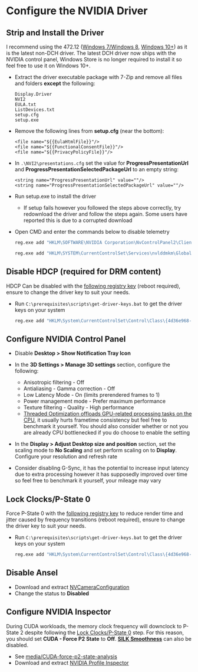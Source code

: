 # Configure the NVIDIA Driver

## Strip and Install the Driver

I recommend using the 472.12 ([Windows 7/Windows 8](https://www.nvidia.com/Download/driverResults.aspx/180606), [Windows 10+](https://www.nvidia.com/download/driverResults.aspx/180555/en-us)) as it is the latest non-DCH driver. The latest DCH driver now ships with the NVIDIA control panel, Windows Store is no longer required to install it so feel free to use it on Windows 10+.

- Extract the driver executable package with 7-Zip and remove all files and folders **except** the following:

    ```
    Display.Driver
    NVI2
    EULA.txt
    ListDevices.txt
    setup.cfg
    setup.exe
    ```
        
- Remove the following lines from **setup.cfg** (near the bottom):

    ```
    <file name="${{EulaHtmlFile}}"/>
    <file name="${{FunctionalConsentFile}}"/>
    <file name="${{PrivacyPolicyFile}}"/>
    ```

- In ``.\NVI2\presentations.cfg`` set the value for **ProgressPresentationUrl** and **ProgressPresentationSelectedPackageUrl** to an empty string:

    ```
    <string name="ProgressPresentationUrl" value=""/>
    <string name="ProgressPresentationSelectedPackageUrl" value=""/>
    ```

- Run setup.exe to install the driver

    - If setup fails however you followed the steps above correctly, try redownload the driver and follow the steps again. Some users have reported this is due to a corrupted download

- Open CMD and enter the commands below to disable telemetry

    ```bat
    reg.exe add "HKLM\SOFTWARE\NVIDIA Corporation\NvControlPanel2\Client" /v "OptInOrOutPreference" /t REG_DWORD /d 0 /f
    ```

    ```bat
    reg.exe add "HKLM\SYSTEM\CurrentControlSet\Services\nvlddmkm\Global\Startup" /v "SendTelemetryData" /t REG_DWORD /d 0 /f
    ```

## Disable HDCP (required for DRM content)

HDCP Can be disabled with the [following registry key](https://github.com/djdallmann/GamingPCSetup/blob/master/CONTENT/RESEARCH/WINDRIVERS/README.md#q-are-there-any-configuration-options-that-allow-you-to-disable-hdcp-when-using-nvidia-based-graphics-cards) (reboot required), ensure to change the driver key to suit your needs.

- Run ``C:\prerequisites\scripts\get-driver-keys.bat`` to get the driver keys on your system
        
    ```bat
    reg.exe add "HKLM\System\CurrentControlSet\Control\Class\{4d36e968-e325-11ce-bfc1-08002be10318}\0000" /v "RMHdcpKeyglobZero" /t REG_DWORD /d "1" /f
    ```

## Configure NVIDIA Control Panel

- Disable **Desktop > Show Notification Tray Icon**

- In the **3D Settings > Manage 3D settings** section, configure the following:

    - Anisotropic filtering - Off
    - Antialiasing - Gamma correction - Off
    - Low Latency Mode - On (limits prerendered frames to 1)
    - Power management mode - Prefer maximum performance
    - Texture filtering - Quality - High performance
    - [Threaded Optimization offloads GPU-related processing tasks on the CPU](https://tweakguides.pcgamingwiki.com/NVFORCE_8.html), it usually hurts frametime consistency but feel free to benchmark it yourself. You should also consider whether or not you are already CPU bottlenecked if you do choose to enable the setting

- In the **Display > Adjust Desktop size and position** section, set the scaling mode to **No Scaling** and set perform scaling on to **Display**. Configure your resolution and refresh rate

- Consider disabling G-Sync, it has the potential to increase input latency due to extra processing however it has supposedly improved over time so feel free to benchmark it yourself, your mileage may vary

## Lock Clocks/P-State 0
    
Force P-State 0 with the [following registry key](https://github.com/djdallmann/GamingPCSetup/blob/master/CONTENT/RESEARCH/WINDRIVERS/README.md#q-is-there-a-registry-setting-that-can-force-your-display-adapter-to-remain-at-its-highest-performance-state-pstate-p0) to reduce render time and jitter caused by frequency transitions (reboot required), ensure to change the driver key to suit your needs.

- Run ``C:\prerequisites\scripts\get-driver-keys.bat`` to get the driver keys on your system

    ```bat
    reg.exe add "HKLM\System\CurrentControlSet\Control\Class\{4d36e968-e325-11ce-bfc1-08002be10318}\0000" /v "DisableDynamicPstate" /t REG_DWORD /d "1" /f
    ```

## Disable Ansel

- Download and extract [NVCameraConfiguration](https://international-gfe.download.nvidia.com/GFE/GFEClient/NVCameraConfiguration/v1.0/NVCameraConfiguration_v1.0.0.6.zip)
- Change the status to **Disabled**

## Configure NVIDIA Inspector

During CUDA workloads, the memory clock frequency will downclock to P-State 2 despite following the [Lock Clocks/P-State 0](#lock-clocksp-state-0) step. For this reason, you should set **CUDA - Force P2 State** to **Off**. [**SILK Smoothness**](https://www.avsim.com/forums/topic/552651-nvidia-setting-silk-smoothness) can also be disabled.

- See [media/CUDA-force-p2-state-analysis](../media/cuda-force-p2-state-analysis.png)
- Download and extract [NVIDIA Profile Inspector](https://github.com/Orbmu2k/nvidiaProfileInspector)

